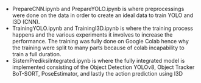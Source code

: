 * PrepareCNN.ipynb and PrepareYOLO.ipynb is where preprocessings were done on the data in order to create an ideal data to train YOLO and I3D (CNN).
* TrainingYOLO.ipynb and TrainingI3D.ipynb is where the training process happens and the various experiments it involves to increase the performance. The training was fully done on Google Colab hence why the training were split to many parts because of colab incapability to train a full duration.
* SistemPrediksiIntegrated.ipynb is where the fully integrated model is implemented consisting of the Object Detection YOLOv8, Object Tracker BoT-SORT, PoseEstimator, and lastly the action prediction using I3D

